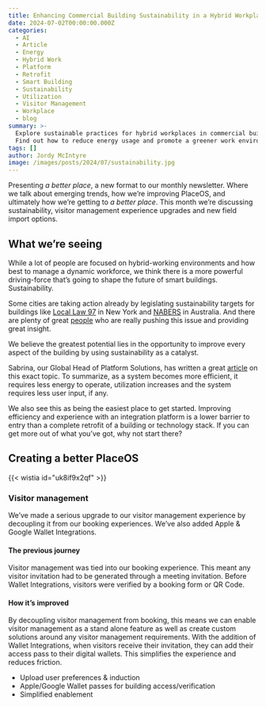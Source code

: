 ```yaml
---
title: Enhancing Commercial Building Sustainability in a Hybrid Workplace
date: 2024-07-02T00:00:00.000Z
categories:
  - AI
  - Article
  - Energy
  - Hybrid Work
  - Platform
  - Retrofit
  - Smart Building
  - Sustainability
  - Utilization
  - Visitor Management
  - Workplace
  - blog
summary: >-
  Explore sustainable practices for hybrid workplaces in commercial buildings.
  Find out how to reduce energy usage and promote a greener work environment.
tags: []
author: Jordy McIntyre
image: /images/posts/2024/07/sustainability.jpg
---
```

Presenting _a better place_, a new format to our monthly newsletter. Where we talk about emerging trends, how we’re improving PlaceOS, and ultimately how we’re getting to _a better place_. This month we’re discussing sustainability, visitor management experience upgrades and new field import options.

What we’re seeing
-----------------

While a lot of people are focused on hybrid-working environments and how best to manage a dynamic workforce, we think there is a more powerful driving-force that’s going to shape the future of smart buildings. Sustainability.

Some cities are taking action already by legislating sustainability targets for buildings like [Local Law 97](https://www1.nyc.gov/site/sustainablebuildings/ll97/local-law-97.page#:~:text=Buildings%20account%20for%20approximately%20two,reducing%20emissions%20in%20the%20nation.) in New York and [NABERS](https://www.nabers.gov.au/) in Australia. And there are plenty of great [people](https://www.nexuslabs.online/) who are really pushing this issue and providing great insight.

We believe the greatest potential lies in the opportunity to improve every aspect of the building by using sustainability as a catalyst.

Sabrina, our Global Head of Platform Solutions, has written a great [article](https://www.ecovoice.com.au/hybrid-work-an-opportunity-for-sustainability/) on this exact topic. To summarize, as a system becomes more efficient, it requires less energy to operate, utilization increases and the system requires less user input, if any.

We also see this as being the easiest place to get started. Improving efficiency and experience with an integration platform is a lower barrier to entry than a complete retrofit of a building or technology stack. If you can get more out of what you’ve got, why not start there?

Creating a better PlaceOS
-------------------------
{{< wistia id="uk8if9x2qf" >}}

### Visitor management

We’ve made a serious upgrade to our visitor management experience by decoupling it from our booking experiences. We’ve also added Apple & Google Wallet Integrations.

#### The previous journey

Visitor management was tied into our booking experience. This meant any visitor invitation had to be generated through a meeting invitation. Before Wallet Integrations, visitors were verified by a booking form or QR Code.

#### How it’s improved

By decoupling visitor management from booking, this means we can enable visitor management as a stand alone feature as well as create custom solutions around any visitor management requirements. With the addition of Wallet Integrations, when visitors receive their invitation, they can add their access pass to their digital wallets. This simplifies the experience and reduces friction.

*   Upload user preferences & induction
*   Apple/Google Wallet passes for building access/verification
*   Simplified enablement
